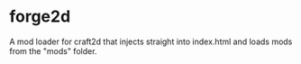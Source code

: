 # forge2d
A mod loader for craft2d that injects straight into index.html and loads mods from the "mods" folder.
